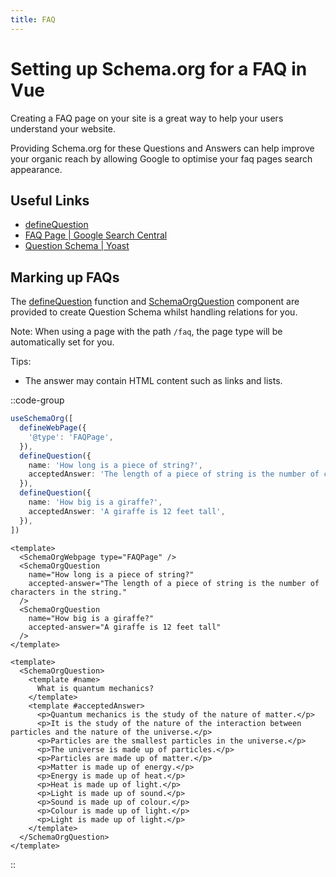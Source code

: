 ```yaml
---
title: FAQ
---
```


# Setting up Schema.org for a FAQ in Vue

Creating a FAQ page on your site is a great way to help your users understand your website. 

Providing Schema.org for these Questions and Answers can help improve your organic reach by allowing Google to optimise
your faq pages search appearance.

## Useful Links

- [defineQuestion](/api/schema/question.md)
- [FAQ Page | Google Search Central](https://developers.google.com/search/docs/advanced/structured-data/faqpage)
- [Question Schema | Yoast](https://developer.yoast.com/features/schema/pieces/question)

## Marking up FAQs

The [defineQuestion](/api/schema/question) function and [SchemaOrgQuestion](/components/) component are provided
to create Question Schema whilst handling relations for you.

Note: When using a page with the path `/faq`, the page type will be automatically set for you. 

Tips:
- The answer may contain HTML content such as links and lists.

::code-group

```ts [Composition API]
useSchemaOrg([
  defineWebPage({
    '@type': 'FAQPage',
  }),
  defineQuestion({
    name: 'How long is a piece of string?',
    acceptedAnswer: 'The length of a piece of string is the number of characters in the string.',
  }),
  defineQuestion({
    name: 'How big is a giraffe?',
    acceptedAnswer: 'A giraffe is 12 feet tall',
  }),
])
```

```vue [Component API - Props]
<template>
  <SchemaOrgWebpage type="FAQPage" />
  <SchemaOrgQuestion 
    name="How long is a piece of string?"
    accepted-answer="The length of a piece of string is the number of characters in the string."
  />
  <SchemaOrgQuestion 
    name="How big is a giraffe?"
    accepted-answer="A giraffe is 12 feet tall"
  />
</template>
```

```vue [Component API - Scoped Slots]
<template>
  <SchemaOrgQuestion>
    <template #name>
      What is quantum mechanics?
    </template>
    <template #acceptedAnswer>
      <p>Quantum mechanics is the study of the nature of matter.</p>
      <p>It is the study of the nature of the interaction between particles and the nature of the universe.</p>
      <p>Particles are the smallest particles in the universe.</p>
      <p>The universe is made up of particles.</p>
      <p>Particles are made up of matter.</p>
      <p>Matter is made up of energy.</p>
      <p>Energy is made up of heat.</p>
      <p>Heat is made up of light.</p>
      <p>Light is made up of sound.</p>
      <p>Sound is made up of colour.</p>
      <p>Colour is made up of light.</p>
      <p>Light is made up of light.</p>
    </template>
  </SchemaOrgQuestion>
</template>
```
::
